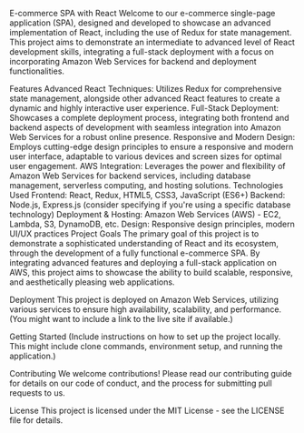 E-commerce SPA with React
Welcome to our e-commerce single-page application (SPA), designed and developed to showcase an advanced implementation of React, including the use of Redux for state management. This project aims to demonstrate an intermediate to advanced level of React development skills, integrating a full-stack deployment with a focus on incorporating Amazon Web Services for backend and deployment functionalities.

Features
Advanced React Techniques: Utilizes Redux for comprehensive state management, alongside other advanced React features to create a dynamic and highly interactive user experience.
Full-Stack Deployment: Showcases a complete deployment process, integrating both frontend and backend aspects of development with seamless integration into Amazon Web Services for a robust online presence.
Responsive and Modern Design: Employs cutting-edge design principles to ensure a responsive and modern user interface, adaptable to various devices and screen sizes for optimal user engagement.
AWS Integration: Leverages the power and flexibility of Amazon Web Services for backend services, including database management, serverless computing, and hosting solutions.
Technologies Used
Frontend: React, Redux, HTML5, CSS3, JavaScript (ES6+)
Backend: Node.js, Express.js (consider specifying if you're using a specific database technology)
Deployment & Hosting: Amazon Web Services (AWS) - EC2, Lambda, S3, DynamoDB, etc.
Design: Responsive design principles, modern UI/UX practices
Project Goals
The primary goal of this project is to demonstrate a sophisticated understanding of React and its ecosystem, through the development of a fully functional e-commerce SPA. By integrating advanced features and deploying a full-stack application on AWS, this project aims to showcase the ability to build scalable, responsive, and aesthetically pleasing web applications.

Deployment
This project is deployed on Amazon Web Services, utilizing various services to ensure high availability, scalability, and performance. (You might want to include a link to the live site if available.)

Getting Started
(Include instructions on how to set up the project locally. This might include clone commands, environment setup, and running the application.)

Contributing
We welcome contributions! Please read our contributing guide for details on our code of conduct, and the process for submitting pull requests to us.

License
This project is licensed under the MIT License - see the LICENSE file for details.

